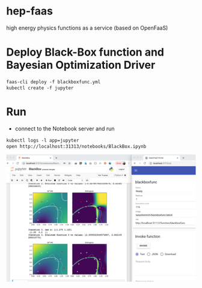 # hep-faas
high energy physics functions as a service (based on OpenFaaS)


# Deploy Black-Box function and Bayesian Optimization Driver
```
faas-cli deploy -f blackboxfunc.yml
kubectl create -f jupyter
```

# Run

* connect to the Notebook server and run

```
kubectl logs -l app=jupyter 
open http://localhost:31313/notebooks/BlackBox.ipynb
```

<img src="./screenshot.png" width=600/>

